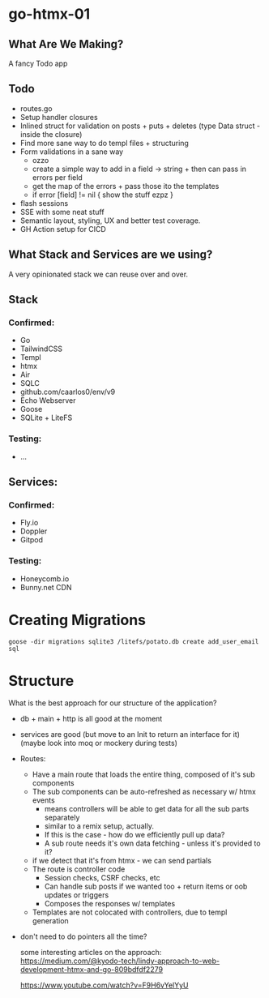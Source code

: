# go-htmx-01


## What Are We Making?

A fancy Todo app

## Todo

- routes.go
- Setup handler closures
- Inlined struct for validation on posts + puts + deletes (type Data struct - inside the closure)
- Find more sane way to do templ files + structuring
- Form validations in a sane way
    - ozzo
    - create a simple way to add in a field -> string + then can pass in errors per field
    - get the map of the errors + pass those ito the templates
    - if error [field] != nil {
        show the stuff ezpz
    }
- flash sessions
- SSE with some neat stuff
- Semantic layout, styling, UX and better test coverage.
- GH Action setup for CICD



## What Stack and Services are we using?

A very opinionated stack we can reuse over and over.

## Stack

### Confirmed:

- Go
- TailwindCSS
- Templ
- htmx
- Air 
- SQLC
- github.com/caarlos0/env/v9
- Echo Webserver
- Goose
- SQLite + LiteFS 

### Testing:

- ...

## Services:

### Confirmed:
- Fly.io
- Doppler
- Gitpod


### Testing:

- Honeycomb.io
- Bunny.net CDN

# Creating Migrations

`goose -dir migrations sqlite3 /litefs/potato.db create add_user_email sql`



# Structure

What is the best approach for our structure of the application?

- db + main + http is all good at the moment
- services are good (but move to an Init to return an interface for it) (maybe look into moq or mockery during tests)
- Routes:
    - Have a main route that loads the entire thing, composed of it's sub components
    - The sub components can be auto-refreshed as necessary w/ htmx events 
        - means controllers will be able to get data for all the sub parts separately
        - similar to a remix setup, actually. 
        - If this is the case - how do we efficiently pull up data?
        - A sub route needs it's own data fetching - unless it's provided to it?
    - if we detect that it's from htmx - we can send partials 
    - The route is controller code 
        - Session checks, CSRF checks, etc 
        - Can handle sub posts if we wanted too + return items or oob updates or triggers
        - Composes the responses w/ templates
    - Templates are not colocated with controllers, due to templ generation
- don't need to do pointers all the time?


    some interesting articles on the approach:
    https://medium.com/@kyodo-tech/lindy-approach-to-web-development-htmx-and-go-809bdfdf2279

    https://www.youtube.com/watch?v=F9H6vYelYyU
